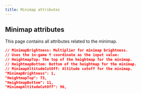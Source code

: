 ```yaml
---
title: Minimap attributes
---
```


## Minimap attributes
This page contains all attributes related to the minimap.
```json
// MinimapBrightness: Multiplier for minimap brightness.
// Uses the in-game Y coordinate as the input value:
// HeightmapTop: The top of the heightmap for the minimap.
// HeightmapBottom: Bottom of the heightmap for the minimap.
// MinimapAltitudeCutOff: Altitude cutoff for the minimap.
"MinimapBrightness": 1,
"HeightmapTop": 73,
"HeightmapBottom": 11,
"MinimapAltitudeCutOff": 96,
```